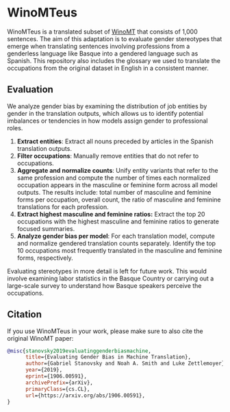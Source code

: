 # WinoMTeus

WinoMTeus is a translated subset of [WinoMT](https://github.com/gabrielStanovsky/mt_gender) that consists of 1,000 sentences. The aim of this adaptation is to evaluate gender stereotypes that emerge when translating sentences involving professions from a genderless language like Basque into a gendered language such as Spanish. This repository also includes the glossary we used to translate the occupations from the original dataset in English in a consistent manner.

## Evaluation

We analyze gender bias by examining the distribution of job entities by gender in the translation outputs, which allows us to identify potential imbalances or tendencies in how models assign gender to professional roles.

1. **Extract entities**: Extract all nouns preceded by articles in the Spanish translation outputs.
2. **Filter occupations**: Manually remove entities that do not refer to occupations.
3. **Aggregate and normalize counts**: Unify entity variants that refer to the same profession and compute the number of times each normalized occupation appears in the masculine or feminine form across all model outputs. The results include: total number of masculine and feminine forms per occupation, overall count, the ratio of masculine and feminine translations for each profession.
4. **Extract highest masculine and feminine ratios:** Extract the top 20 occupations with the highest masculine and feminine ratios to generate focused summaries.
5. **Analyze gender bias per model**: For each translation model, compute and normalize gendered translation counts separately. Identify the top 10 occupations most frequently translated in the masculine and feminine forms, respectively.

Evaluating stereotypes in more detail is left for future work. This would involve examining labor statistics in the Basque Country or carrying out a large-scale survey to understand how Basque speakers perceive the occupations.

## Citation

If you use WinoMTeus in your work, please make sure to also cite the original WinoMT paper:

```bibtex
@misc{stanovsky2019evaluatinggenderbiasmachine,
      title={Evaluating Gender Bias in Machine Translation}, 
      author={Gabriel Stanovsky and Noah A. Smith and Luke Zettlemoyer},
      year={2019},
      eprint={1906.00591},
      archivePrefix={arXiv},
      primaryClass={cs.CL},
      url={https://arxiv.org/abs/1906.00591}, 
}
